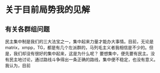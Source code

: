 # 关于目前局势我的见解
## 有关各群组问题
民主集中制是我们的三大法宝之一，集中起来力量才能办大事情。目前，无论是matrix，xmpp，TG，都是有几个左派群的，马列毛主义者我相信是不少的。但是，我们却没有很好的集中起来，这是为什么呢？
要想集中，便先要有民主。没有民主地讨论，通过路线斗争得出一条正确的路线，集中便不稳定，也没有意义。我认为，目前

<!--stackedit_data:
eyJoaXN0b3J5IjpbMTgwNDAyNzk0N119
-->